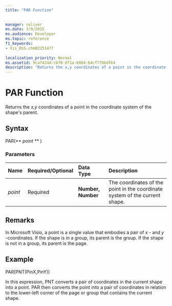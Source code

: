 ```yaml
---
title: "PAR Function"
 
 
manager: soliver
ms.date: 3/9/2015
ms.audience: Developer
ms.topic: reference
f1_keywords:
- Vis_DSS.chm82251477
 
localization_priority: Normal
ms.assetid: 9caf424d-cb70-8f1a-b984-64cf776bdfb4
description: "Returns the x,y coordinates of a point in the coordinate system of the shape's parent."
---
```


# PAR Function

Returns the  _x,y_ coordinates of a point in the coordinate system of the shape's parent. 
  
## Syntax

PAR(** *point* ** ) 
  
### Parameters

|**Name**|**Required/Optional**|**Data Type**|**Description**|
|:-----|:-----|:-----|:-----|
| _point_ <br/> |Required  <br/> |**Number, Number** <br/> |The coordinates of the point in the coordinate system of the current shape.  <br/> |
   
## Remarks

In Microsoft Visio, a point is a single value that embodies a pair of  *x*  - and  *y*  -coordinates. If the shape is in a group, its parent is the group. If the shape is not in a group, its parent is the page. 
  
## Example

PAR(PNT(PinX,PinY)) 
  
In this expression, PNT converts a pair of coordinates in the current shape into a point. PAR then converts the point into a pair of coordinates in relation to the lower-left corner of the page or group that contains the current shape. 
  

